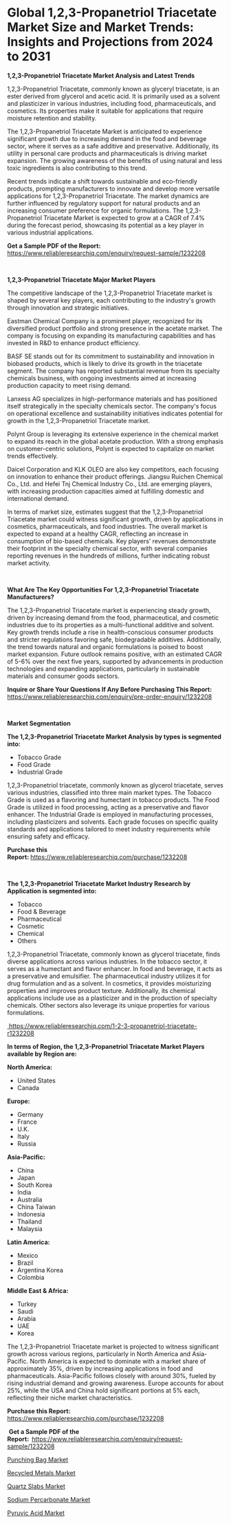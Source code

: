 <p><h1>Global 1,2,3-Propanetriol Triacetate Market Size and Market Trends: Insights and Projections from 2024 to 2031</h1></p><p><strong>1,2,3-Propanetriol Triacetate Market Analysis and Latest Trends</strong></p>
<p><p>1,2,3-Propanetriol Triacetate, commonly known as glyceryl triacetate, is an ester derived from glycerol and acetic acid. It is primarily used as a solvent and plasticizer in various industries, including food, pharmaceuticals, and cosmetics. Its properties make it suitable for applications that require moisture retention and stability.</p><p>The 1,2,3-Propanetriol Triacetate Market is anticipated to experience significant growth due to increasing demand in the food and beverage sector, where it serves as a safe additive and preservative. Additionally, its utility in personal care products and pharmaceuticals is driving market expansion. The growing awareness of the benefits of using natural and less toxic ingredients is also contributing to this trend.</p><p>Recent trends indicate a shift towards sustainable and eco-friendly products, prompting manufacturers to innovate and develop more versatile applications for 1,2,3-Propanetriol Triacetate. The market dynamics are further influenced by regulatory support for natural products and an increasing consumer preference for organic formulations. The 1,2,3-Propanetriol Triacetate Market is expected to grow at a CAGR of 7.4% during the forecast period, showcasing its potential as a key player in various industrial applications.</p></p>
<p><strong>Get a Sample PDF of the Report:&nbsp;</strong> <a href="https://www.reliableresearchiq.com/enquiry/request-sample/1232208?utm_campaign=101&utm_medium=2&utm_source=Github&utm_content=ia&utm_term=12122024&utm_id=123-propanetriol-triacetate">https://www.reliableresearchiq.com/enquiry/request-sample/1232208</a></p>
<p>&nbsp;</p>
<p><strong>1,2,3-Propanetriol Triacetate Major Market Players</strong></p>
<p><p>The competitive landscape of the 1,2,3-Propanetriol Triacetate market is shaped by several key players, each contributing to the industry's growth through innovation and strategic initiatives. </p><p>Eastman Chemical Company is a prominent player, recognized for its diversified product portfolio and strong presence in the acetate market. The company is focusing on expanding its manufacturing capabilities and has invested in R&D to enhance product efficiency. </p><p>BASF SE stands out for its commitment to sustainability and innovation in biobased products, which is likely to drive its growth in the triacetate segment. The company has reported substantial revenue from its specialty chemicals business, with ongoing investments aimed at increasing production capacity to meet rising demand.</p><p>Lanxess AG specializes in high-performance materials and has positioned itself strategically in the specialty chemicals sector. The company's focus on operational excellence and sustainability initiatives indicates potential for growth in the 1,2,3-Propanetriol Triacetate market.</p><p>Polynt Group is leveraging its extensive experience in the chemical market to expand its reach in the global acetate production. With a strong emphasis on customer-centric solutions, Polynt is expected to capitalize on market trends effectively.</p><p>Daicel Corporation and KLK OLEO are also key competitors, each focusing on innovation to enhance their product offerings. Jiangsu Ruichen Chemical Co., Ltd. and Hefei Tnj Chemical Industry Co., Ltd. are emerging players, with increasing production capacities aimed at fulfilling domestic and international demand.</p><p>In terms of market size, estimates suggest that the 1,2,3-Propanetriol Triacetate market could witness significant growth, driven by applications in cosmetics, pharmaceuticals, and food industries. The overall market is expected to expand at a healthy CAGR, reflecting an increase in consumption of bio-based chemicals. Key players’ revenues demonstrate their footprint in the specialty chemical sector, with several companies reporting revenues in the hundreds of millions, further indicating robust market activity.</p></p>
<p>&nbsp;</p>
<p><strong>What Are The Key Opportunities For 1,2,3-Propanetriol Triacetate Manufacturers?</strong></p>
<p><p>The 1,2,3-Propanetriol Triacetate market is experiencing steady growth, driven by increasing demand from the food, pharmaceutical, and cosmetic industries due to its properties as a multi-functional additive and solvent. Key growth trends include a rise in health-conscious consumer products and stricter regulations favoring safe, biodegradable additives. Additionally, the trend towards natural and organic formulations is poised to boost market expansion. Future outlook remains positive, with an estimated CAGR of 5-6% over the next five years, supported by advancements in production technologies and expanding applications, particularly in sustainable materials and consumer goods sectors.</p></p>
<p><strong>Inquire or Share Your Questions If Any Before Purchasing This Report:</strong> <a href="https://www.reliableresearchiq.com/enquiry/pre-order-enquiry/1232208?utm_campaign=101&utm_medium=2&utm_source=Github&utm_content=ia&utm_term=12122024&utm_id=123-propanetriol-triacetate">https://www.reliableresearchiq.com/enquiry/pre-order-enquiry/1232208</a></p>
<p>&nbsp;</p>
<p><strong>Market Segmentation</strong></p>
<p><strong>The 1,2,3-Propanetriol Triacetate Market Analysis by types is segmented into:</strong></p>
<p><ul><li>Tobacco Grade</li><li>Food Grade</li><li>Industrial Grade</li></ul></p>
<p><p>1,2,3-Propanetriol triacetate, commonly known as glycerol triacetate, serves various industries, classified into three main market types. The Tobacco Grade is used as a flavoring and humectant in tobacco products. The Food Grade is utilized in food processing, acting as a preservative and flavor enhancer. The Industrial Grade is employed in manufacturing processes, including plasticizers and solvents. Each grade focuses on specific quality standards and applications tailored to meet industry requirements while ensuring safety and efficacy.</p></p>
<p><strong>Purchase this Report:&nbsp;</strong><a href="https://www.reliableresearchiq.com/purchase/1232208?utm_campaign=101&utm_medium=2&utm_source=Github&utm_content=ia&utm_term=12122024&utm_id=123-propanetriol-triacetate">https://www.reliableresearchiq.com/purchase/1232208</a></p>
<p>&nbsp;</p>
<p><strong>The 1,2,3-Propanetriol Triacetate Market Industry Research by Application is segmented into:</strong></p>
<p><ul><li>Tobacco</li><li>Food & Beverage</li><li>Pharmaceutical</li><li>Cosmetic</li><li>Chemical</li><li>Others</li></ul></p>
<p><p>1,2,3-Propanetriol Triacetate, commonly known as glycerol triacetate, finds diverse applications across various industries. In the tobacco sector, it serves as a humectant and flavor enhancer. In food and beverage, it acts as a preservative and emulsifier. The pharmaceutical industry utilizes it for drug formulation and as a solvent. In cosmetics, it provides moisturizing properties and improves product texture. Additionally, its chemical applications include use as a plasticizer and in the production of specialty chemicals. Other sectors also leverage its unique properties for various formulations.</p></p>
<p><a href="https://www.reliableresearchiq.com/1-2-3-propanetriol-triacetate-r1232208?utm_campaign=101&utm_medium=2&utm_source=Github&utm_content=ia&utm_term=12122024&utm_id=123-propanetriol-triacetate">&nbsp;https://www.reliableresearchiq.com/1-2-3-propanetriol-triacetate-r1232208</a></p>
<p><strong>In terms of Region, the 1,2,3-Propanetriol Triacetate Market Players available by Region are:</strong></p>
<p>
    <p> <strong> North America: </strong>
        <ul>
            <li>United States</li>
            <li>Canada</li>
        </ul>
        </p> 
    <p> <strong> Europe: </strong>
        <ul>
            <li>Germany</li>
            <li>France</li>
            <li>U.K.</li>
            <li>Italy</li>
            <li>Russia</li>
        </ul>
        </p> 
    <p> <strong> Asia-Pacific: </strong>
        <ul>
            <li>China</li>
            <li>Japan</li>
            <li>South Korea</li>
            <li>India</li>
            <li>Australia</li>
            <li>China Taiwan</li>
            <li>Indonesia</li>
            <li>Thailand</li>
            <li>Malaysia</li>
        </ul>
        </p> 
    <p> <strong> Latin America: </strong>
        <ul>
            <li>Mexico</li>
            <li>Brazil</li>
            <li>Argentina Korea</li>
            <li>Colombia</li>
        </ul>
        </p> 
    <p> <strong> Middle East & Africa: </strong>
        <ul>
            <li>Turkey</li>
            <li>Saudi</li>
            <li>Arabia</li>
            <li>UAE</li>
            <li>Korea</li>
        </ul>
    </p>
    </p>
<p><p>The 1,2,3-Propanetriol Triacetate market is projected to witness significant growth across various regions, particularly in North America and Asia-Pacific. North America is expected to dominate with a market share of approximately 35%, driven by increasing applications in food and pharmaceuticals. Asia-Pacific follows closely with around 30%, fueled by rising industrial demand and growing awareness. Europe accounts for about 25%, while the USA and China hold significant portions at 5% each, reflecting their niche market characteristics.</p></p>
<p><strong>Purchase this Report: </strong><a href="https://www.reliableresearchiq.com/purchase/1232208?utm_campaign=101&utm_medium=2&utm_source=Github&utm_content=ia&utm_term=12122024&utm_id=123-propanetriol-triacetate">https://www.reliableresearchiq.com/purchase/1232208</a></p>
<p>&nbsp;<strong>Get a Sample PDF of the Report:&nbsp;&nbsp;</strong><a href="https://www.reliableresearchiq.com/enquiry/request-sample/1232208?utm_campaign=101&utm_medium=2&utm_source=Github&utm_content=ia&utm_term=12122024&utm_id=123-propanetriol-triacetate">https://www.reliableresearchiq.com/enquiry/request-sample/1232208</a></p>
<p><strong></strong></p>
<p><p><a href="https://www.linkedin.com/pulse/p-factrackr-ho6he?utm_campaign=101&utm_medium=2&utm_source=Github&utm_content=ia&utm_term=12122024&utm_id=123-propanetriol-triacetate">Punching Bag Market</a></p><p><a href="https://www.linkedin.com/pulse/recycled-metals-market-forecast-2024-2031-trends-insights-key-growth-8bujc?utm_campaign=101&utm_medium=2&utm_source=Github&utm_content=ia&utm_term=12122024&utm_id=123-propanetriol-triacetate">Recycled Metals Market</a></p><p><a href="https://www.linkedin.com/pulse/analyzing-hashub-gbd8f?utm_campaign=101&utm_medium=2&utm_source=Github&utm_content=ia&utm_term=12122024&utm_id=123-propanetriol-triacetate">Quartz Slabs Market</a></p><p><a href="https://www.linkedin.com/pulse/in-depth-sodium-percarbonate-market-report-size-86-cagr-from-2024-fsjic?utm_campaign=101&utm_medium=2&utm_source=Github&utm_content=ia&utm_term=12122024&utm_id=123-propanetriol-triacetate">Sodium Percarbonate Market</a></p><p><a href="https://www.linkedin.com/pulse/insightful-pyruvic-acid-market-size-expected-cagr-62-during-2024-2031-emiuc?utm_campaign=101&utm_medium=2&utm_source=Github&utm_content=ia&utm_term=12122024&utm_id=123-propanetriol-triacetate">Pyruvic Acid Market</a></p></p>